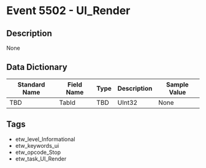# Event 5502 - UI_Render

## Description
None

## Data Dictionary
|Standard Name|Field Name|Type|Description|Sample Value|
|---|---|---|---|---|
|TBD|TabId|TBD|UInt32|None|None|

## Tags
* etw_level_Informational
* etw_keywords_ui
* etw_opcode_Stop
* etw_task_UI_Render